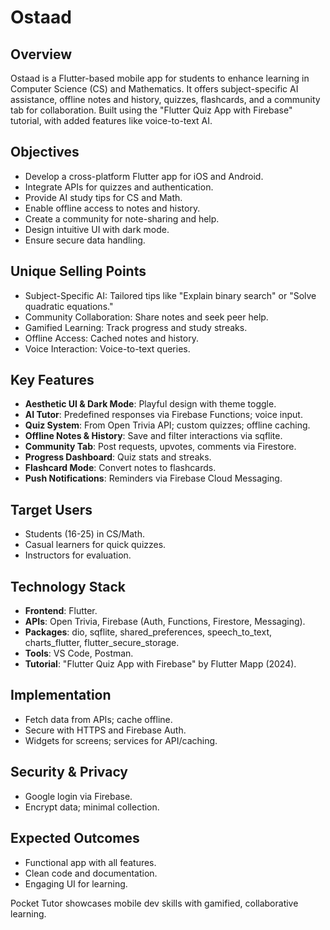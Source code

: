 # Ostaad

## Overview
Ostaad is a Flutter-based mobile app for students to enhance learning in Computer Science (CS) and Mathematics. It offers subject-specific AI assistance, offline notes and history, quizzes, flashcards, and a community tab for collaboration. Built using the "Flutter Quiz App with Firebase" tutorial, with added features like voice-to-text AI.

## Objectives
- Develop a cross-platform Flutter app for iOS and Android.
- Integrate APIs for quizzes and authentication.
- Provide AI study tips for CS and Math.
- Enable offline access to notes and history.
- Create a community for note-sharing and help.
- Design intuitive UI with dark mode.
- Ensure secure data handling.

## Unique Selling Points
- Subject-Specific AI: Tailored tips like "Explain binary search" or "Solve quadratic equations."
- Community Collaboration: Share notes and seek peer help.
- Gamified Learning: Track progress and study streaks.
- Offline Access: Cached notes and history.
- Voice Interaction: Voice-to-text queries.

## Key Features
- **Aesthetic UI & Dark Mode**: Playful design with theme toggle.
- **AI Tutor**: Predefined responses via Firebase Functions; voice input.
- **Quiz System**: From Open Trivia API; custom quizzes; offline caching.
- **Offline Notes & History**: Save and filter interactions via sqflite.
- **Community Tab**: Post requests, upvotes, comments via Firestore.
- **Progress Dashboard**: Quiz stats and streaks.
- **Flashcard Mode**: Convert notes to flashcards.
- **Push Notifications**: Reminders via Firebase Cloud Messaging.

## Target Users
- Students (16-25) in CS/Math.
- Casual learners for quick quizzes.
- Instructors for evaluation.

## Technology Stack
- **Frontend**: Flutter.
- **APIs**: Open Trivia, Firebase (Auth, Functions, Firestore, Messaging).
- **Packages**: dio, sqflite, shared_preferences, speech_to_text, charts_flutter, flutter_secure_storage.
- **Tools**: VS Code, Postman.
- **Tutorial**: "Flutter Quiz App with Firebase" by Flutter Mapp (2024).

## Implementation
- Fetch data from APIs; cache offline.
- Secure with HTTPS and Firebase Auth.
- Widgets for screens; services for API/caching.

## Security & Privacy
- Google login via Firebase.
- Encrypt data; minimal collection.

## Expected Outcomes
- Functional app with all features.
- Clean code and documentation.
- Engaging UI for learning.

Pocket Tutor showcases mobile dev skills with gamified, collaborative learning.
